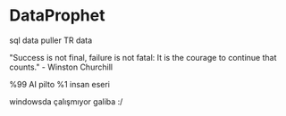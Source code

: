 # DataProphet
sql data puller TR data

"Success is not final, failure is not fatal: It is the courage to continue that counts." - Winston Churchill



%99 AI pilto %1 insan eseri

windowsda çalışmıyor galiba :/
